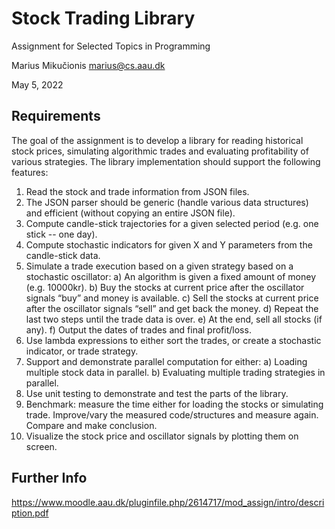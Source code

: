# Stock Trading Library
Assignment for Selected Topics in Programming

Marius Mikučionis <marius@cs.aau.dk>

May 5, 2022
## Requirements 
The goal of the assignment is to develop a library for reading historical stock prices, simulating
algorithmic trades and evaluating profitability of various strategies. The library implementation
should support the following features:
1. Read the stock and trade information from JSON files.
2. The JSON parser should be generic (handle various data structures) and efficient (without
   copying an entire JSON file).
3. Compute candle-stick trajectories for a given selected period (e.g. one stick -- one day).
4. Compute stochastic indicators for given X and Y parameters from the candle-stick data.
5. Simulate a trade execution based on a given strategy based on a stochastic oscillator:
   a) An algorithm is given a fixed amount of money (e.g. 10000kr).
   b) Buy the stocks at current price after the oscillator signals “buy” and money is available.
   c) Sell the stocks at current price after the oscillator signals “sell” and get back the money.
   d) Repeat the last two steps until the trade data is over.
   e) At the end, sell all stocks (if any).
   f) Output the dates of trades and final profit/loss.
6. Use lambda expressions to either sort the trades, or create a stochastic indicator, or trade
   strategy.
7. Support and demonstrate parallel computation for either:
   a) Loading multiple stock data in parallel.
   b) Evaluating multiple trading strategies in parallel.
8. Use unit testing to demonstrate and test the parts of the library.
9. Benchmark: measure the time either for loading the stocks or simulating trade. Improve/vary
   the measured code/structures and measure again. Compare and make conclusion.
10. Visualize the stock price and oscillator signals by plotting them on screen.

## Further Info
https://www.moodle.aau.dk/pluginfile.php/2614717/mod_assign/intro/description.pdf